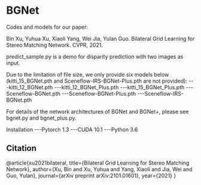 # BGNet

Codes and models for our paper:

Bin Xu, Yuhua Xu, Xiaoli Yang, Wei Jia, Yulan Guo. Bilateral Grid Learning for Stereo Matching Network. CVPR, 2021.

predict_sample.py is a demo for disparity prediction with two images as input.

Due to the limitation of file size, we only provide six models below (kitti_15_BGNet.pth and Sceneflow-IRS-BGNet-Plus.pth are not provided):
---kitti_12_BGNet.pth
---kitti_12_BGNet_Plus.pth
---kitti_15_BGNet_Plus.pth
---Sceneflow-BGNet.pth
---Sceneflow-BGNet-Plus.pth
---Sceneflow-IRS-BGNet.pth

For details of the network architectures of BGNet and BGNet+, please see bgnet.py and bgnet_plus.py.

Installation
---Pytorch 1.3
---CUDA 10.1
---Python 3.6


## Citation
@article{xu2021bilateral,
  title={Bilateral Grid Learning for Stereo Matching Network},
  author={Xu, Bin and Xu, Yuhua and Yang, Xiaoli and Jia, Wei and Guo, Yulan},
  journal={arXiv preprint arXiv:2101.01601},
  year={2021}
}
